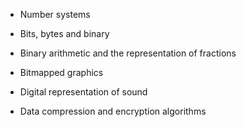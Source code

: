 -   Number systems
    
-   Bits, bytes and binary
    
-   Binary arithmetic and the representation of fractions
    
-   Bitmapped graphics
    
-   Digital representation of sound
    
-   Data compression and encryption algorithms
    